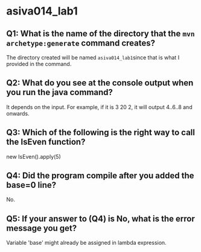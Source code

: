 # asiva014_lab1


## Q1: What is the name of the directory that the `mvn archetype:generate` command creates?

The directory created will  be named `asiva014_lab1`since that is what I provided in the command. 

## Q2: What do you see at the console output when you run the java command?
It depends on the input. For example, if it is 3 20 2, it will output 4..6..8 and onwards. 

## Q3: Which of the following is the right way to call the IsEven function?
 new IsEven().apply(5)

## Q4: Did the program compile after you added the base=0 line?
No. 

## Q5: If your answer to (Q4) is No, what is the error message you get?
Variable 'base' might already be assigned in lambda expression.


